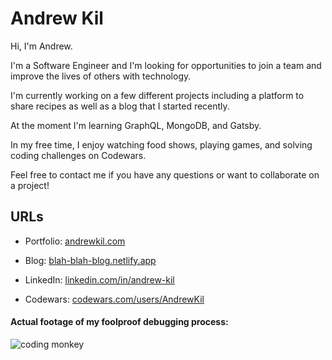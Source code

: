# Andrew Kil

Hi, I'm Andrew.

I'm a Software Engineer and I'm looking for opportunities to join a team and improve the lives of others with technology.

I'm currently working on a few different projects including a platform to share recipes as well as a blog that I started recently.

At the moment I'm learning GraphQL, MongoDB, and Gatsby.

In my free time, I enjoy watching food shows, playing games, and solving coding challenges on Codewars.

Feel free to contact me if you have any questions or want to collaborate on a project!

## URLs

- Portfolio: <a href="andrewkil.com" target="_blank">andrewkil.com</a>

- Blog: <a href="https://blah-blah-blog.netlify.app/" target="_blank">blah-blah-blog.netlify.app</a>

- LinkedIn: <a href="https://www.linkedin.com/in/andrew-kil/" target="_blank">linkedin.com/in/andrew-kil</a>

- Codewars: <a href="https://www.codewars.com/users/AndrewKil" target="_blank">codewars.com/users/AndrewKil</a>

#### Actual footage of my foolproof debugging process:

![coding monkey](coding-monkey.gif)

<!--
**Andrew-Kil/Andrew-Kil** is a ✨ _special_ ✨ repository because its `README.md` (this file) appears on your GitHub profile.

Here are some ideas to get you started:

- 🔭 I’m currently working on ...
- 🌱 I’m currently learning ...
- 👯 I’m looking to collaborate on ...
- 🤔 I’m looking for help with ...
- 💬 Ask me about ...
- 📫 How to reach me: ...
- 😄 Pronouns: ...
- ⚡ Fun fact: ...
-->
